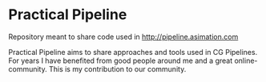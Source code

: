 # Practical Pipeline

Repository meant to share code used in http://pipeline.asimation.com

Practical Pipeline aims to share approaches and tools used in CG Pipelines. For years I have benefited from good people around me and a great online-community. This is my contribution to our community.
